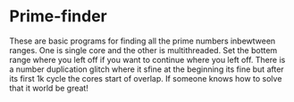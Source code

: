 # Prime-finder
These are basic programs for finding all the prime numbers inbewtween ranges. One is single core and the other is multithreaded. Set the bottem range where you left off if you want to continue where you left off. There is a number duplication glitch where it sfine at the beginning its fine but after its first 1k cycle the cores start of overlap. If someone knows how to solve that it world be great!
